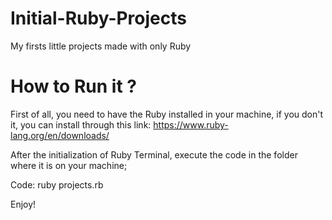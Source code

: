 # Initial-Ruby-Projects
My firsts little projects made with only Ruby


# How to Run it ?
First of all, you need to have the Ruby installed in your machine, if you don't it, you can install through this link: https://www.ruby-lang.org/en/downloads/

After the initialization of Ruby Terminal, execute the code in the folder where it is on your machine;

Code: ruby projects.rb

Enjoy!
